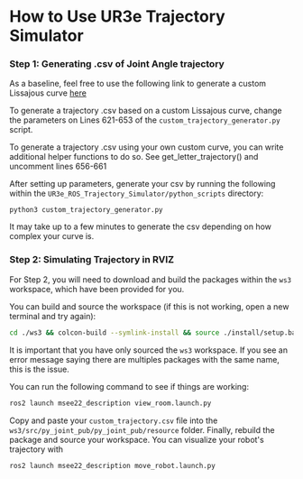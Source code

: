 # How to Use UR3e Trajectory Simulator

### Step 1: Generating .csv of Joint Angle trajectory

As a baseline, feel free to use the following link to generate a custom Lissajous curve [here](https://www.desmos.com/calculator/py01tjkbgb)

To generate a trajectory .csv based on a custom Lissajous curve, change the parameters on Lines 621-653 of the `custom_trajectory_generator.py` script.

To generate a trajectory .csv using your own custom curve, you can write additional helper functions to do so. See get_letter_trajectory() and uncomment lines 656-661

After setting up parameters, generate your csv by running the following within the `UR3e_ROS_Trajectory_Simulator/python_scripts` directory:
```
python3 custom_trajectory_generator.py
```

It may take up to a few minutes to generate the csv depending on how complex your curve is.

### Step 2: Simulating Trajectory in RVIZ
For Step 2, you will need to download and build the packages within the `ws3` workspace, which have been provided for you. 

You can build and source the workspace (if this is not working, open a new terminal and try again):
```bash
cd ./ws3 && colcon-build --symlink-install && source ./install/setup.bash
```
It is important that you have only sourced the `ws3` workspace. If you see an error message saying there are multiples packages with the same name, this is the issue.

You can run the following command to see if things are working:
```bash
ros2 launch msee22_description view_room.launch.py
```

Copy and paste your `custom_trajectory.csv` file into the `ws3/src/py_joint_pub/py_joint_pub/resource` folder. 
Finally, rebuild the package and source your workspace. You can visualize your robot's trajectory with
```
ros2 launch msee22_description move_robot.launch.py
```



